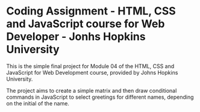 # Coding Assignment - HTML, CSS and JavaScript course for Web Developer - Jonhs Hopkins University
This is the simple final project for Module 04 of the HTML, CSS and JavaScript for Web Development course, provided by Johns Hopkins University.

The project aims to create a simple matrix and then draw conditional commands in JavaScript to select greetings for different names, depending on the initial of the name.
